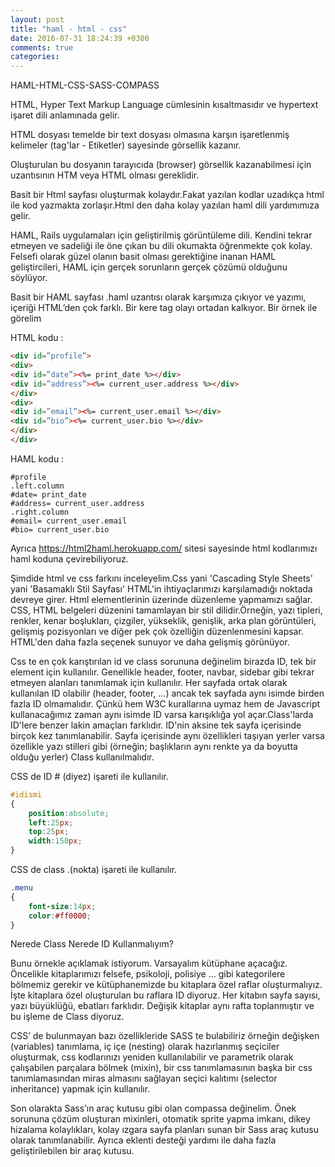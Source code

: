 ```yaml
---
layout: post
title: "haml - html - css"
date: 2016-07-31 18:24:39 +0300
comments: true
categories: 
---
```


HAML-HTML-CSS-SASS-COMPASS

 HTML, Hyper Text Markup Language cümlesinin kısaltmasıdır ve hypertext işaret dili anlamınada gelir.

 HTML dosyası temelde bir text dosyası olmasına karşın işaretlenmiş kelimeler (tag'lar - Etiketler) sayesinde görsellik kazanır.

 Oluşturulan bu dosyanın tarayıcıda (browser) görsellik kazanabilmesi için uzantısının HTM veya HTML olması gereklidir.
 
 Basit bir Html sayfası oluşturmak kolaydır.Fakat yazılan kodlar uzadıkça html ile kod yazmakta zorlaşır.Html den daha kolay yazılan haml dili yardımımıza gelir.
 
 HAML, Rails uygulamaları için geliştirilmiş görüntüleme dili. Kendini tekrar etmeyen ve sadeliği ile öne çıkan bu dili okumakta öğrenmekte çok kolay. Felsefi olarak güzel olanın basit olması gerektiğine inanan HAML geliştircileri, HAML için gerçek sorunların gerçek çözümü olduğunu söylüyor.

 Basit bir HAML sayfası .haml uzantısı olarak karşımıza çıkıyor ve yazımı, içeriği HTML’den çok farklı. Bir kere tag olayı ortadan kalkıyor. Bir örnek ile görelim

HTML kodu :
```html
<div id=”profile”>
<div>
<div id=”date”><%= print_date %></div>
<div id=”address”><%= current_user.address %></div>
</div>
<div>
<div id=”email”><%= current_user.email %></div>
<div id=”bio”><%= current_user.bio %></div>
</div>
</div>
```
HAML kodu :
```haml
#profile
.left.column
#date= print_date
#address= current_user.address
.right.column
#email= current_user.email
#bio= current_user.bio
```
 Ayrıca https://html2haml.herokuapp.com/ sitesi sayesinde html kodlarımızı haml koduna çevirebiliyoruz.
 
 Şimdide html ve css farkını inceleyelim.Css yani 'Cascading Style Sheets' yani 'Basamaklı Stil Sayfası' HTML'in ihtiyaçlarımızı karşılamadığı noktada devreye girer. Html elementlerinin üzerinde düzenleme yapmamızı sağlar. CSS, HTML belgeleri düzenini tamamlayan bir stil dilidir.Örneğin,  yazı tipleri, renkler, kenar boşlukları, çizgiler, yükseklik, genişlik, arka plan görüntüleri, gelişmiş pozisyonları ve diğer pek çok özelliğin düzenlenmesini kapsar. HTML'den daha fazla seçenek sunuyor ve daha gelişmiş görünüyor.

 Css te en çok karıştırılan id ve class sorununa değinelim birazda ID, tek bir element için kullanılır. Genellikle header, footer, navbar, sidebar gibi tekrar etmeyen alanları tanımlamak için kullanılır. Her sayfada ortak olarak kullanılan ID olabilir (header, footer, ...) ancak tek sayfada aynı isimde birden fazla ID olmamalıdır. Çünkü hem W3C kurallarına uymaz hem de Javascript kullanacağımız zaman aynı isimde ID varsa karışıklığa yol açar.Class'larda ID'lere benzer lakin amaçları farklıdır. ID'nin aksine tek sayfa içerisinde birçok kez tanımlanabilir. Sayfa içerisinde aynı özellikleri taşıyan yerler varsa özellikle yazı stilleri gibi (örneğin; başlıkların aynı renkte ya da boyutta olduğu yerler) Class kullanılmalıdır.

CSS de ID # (diyez) işareti ile kullanılır.
```css
#idismi
{
    position:absolute;
    left:25px;
    top:25px;
    width:150px;
}

```
CSS de class .(nokta) işareti ile kullanılır.
```css
.menu
{
    font-size:14px;
    color:#ff0000;
}
```
 Nerede Class Nerede ID Kullanmalıyım?

Bunu örnekle açıklamak istiyorum. Varsayalım kütüphane açacağız. Öncelikle kitaplarımızı felsefe, psikoloji, polisiye ... gibi kategorilere bölmemiz gerekir ve kütüphanemizde bu kitaplara özel raflar oluşturmalıyız. İşte kitaplara özel oluşturulan bu raflara ID diyoruz. Her kitabın sayfa sayısı, yazı büyüklüğü, ebatları farklıdır. Değişik kitaplar aynı rafta toplanmıştır ve bu işleme de Class diyoruz.

 CSS’ de bulunmayan bazı özellikleride SASS te bulabiliriz örneğin değişken (variables) tanımlama, iç içe (nesting) olarak hazırlanmış seçiciler oluşturmak, css kodlarınızı yeniden kullanılabilir ve parametrik olarak çalışabilen parçalara bölmek (mixin), bir css tanımlamasının başka bir css tanımlamasından miras almasını sağlayan seçici kalıtımı (selector inheritance) yapmak için kullanılır. 
  
 Son olarakta Sass’ın araç kutusu gibi olan compassa değinelim. Önek sorununa çözüm oluşturan mixinleri, otomatik sprite yapma imkanı, dikey hizalama kolaylıkları, kolay ızgara sayfa planları sunan bir Sass araç kutusu olarak tanımlanabilir. Ayrıca eklenti desteği yardımı ile daha fazla geliştirilebilen bir araç kutusu.
 
